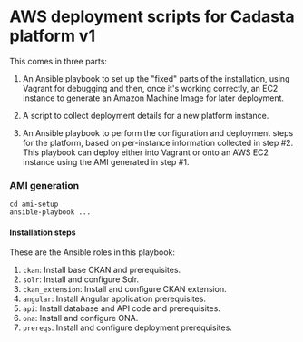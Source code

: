 # AWS deployment scripts for Cadasta platform v1

This comes in three parts:

1. An Ansible playbook to set up the "fixed" parts of the
   installation, using Vagrant for debugging and then, once it's
   working correctly, an EC2 instance to generate an Amazon Machine
   Image for later deployment.

2. A script to collect deployment details for a new platform instance.

3. An Ansible playbook to perform the configuration and deployment
   steps for the platform, based on per-instance information collected
   in step #2.  This playbook can deploy either into Vagrant or onto
   an AWS EC2 instance using the AMI generated in step #1.


### AMI generation

```
cd ami-setup
ansible-playbook ...
```

#### Installation steps

These are the Ansible roles in this playbook:

1. `ckan`: Install base CKAN and prerequisites.
2. `solr`: Install and configure Solr.
3. `ckan_extension`: Install and configure CKAN extension.
4. `angular`: Install Angular application prerequisites.
5. `api`: Install database and API code and prerequisites.
6. `ona`: Install and configure ONA.
7. `prereqs`: Install and configure deployment prerequisites.
